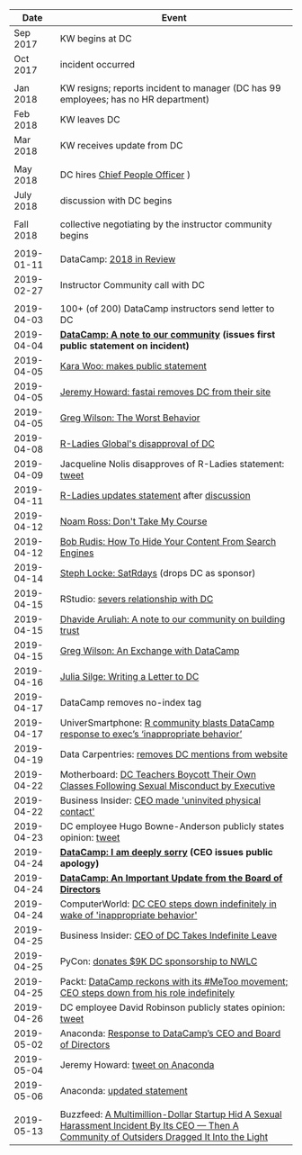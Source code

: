
| Date          | Event              |
|---------------|--------------------|
| Sep 2017      | KW begins at DC    |
| Oct 2017      | incident occurred  |
|               |                    |
| Jan 2018      | KW resigns; reports incident to manager (DC has 99 employees; has no HR department)  | 
| Feb 2018      | KW leaves DC       |
| Mar 2018      | KW receives update from DC |
|               |                    |
| May 2018      | DC hires [Chief People Officer](https://www.linkedin.com/in/julianehorton/) ) 
| July 2018     | discussion with DC begins | 
|               |                    |
| Fall 2018     | collective negotiating by the instructor community begins 
|               |                    |
| 2019-01-11    | DataCamp: [2018 in Review](https://medium.com/datacamp/2018-in-review-9ea13961999a)  |
| 2019-02-27    | Instructor Community call with DC |
|               |      |
| 2019-04-03    | 100+ (of 200) DataCamp instructors send letter to DC | 
| 2019-04-04    | **[DataCamp: A note to our community](https://www.datacamp.com/community/blog/note-to-our-community) (issues first public statement on incident)**
| 2019-04-05    | [Kara Woo: makes public statement](https://twitter.com/kara_woo/status/1114229065509003264)
| 2019-04-05    | [Jeremy Howard: fastai removes DC from their site](https://twitter.com/jeremyphoward/status/1114177335354253312)
| 2019-04-05    | [Greg Wilson: The Worst Behavior](http://third-bit.com/2019/04/05/the-worst-behavior.html)
| 2019-04-08    | [R-Ladies Global's disapproval of DC](https://blog.rladies.org/post/statement-about-datacamp/)
| 2019-04-09    | Jacqueline Nolis disapproves of R-Ladies statement:  [tweet](https://twitter.com/skyetetra/status/1115758640676270081)
| 2019-04-11    | [R-Ladies updates statement](https://twitter.com/RLadiesGlobal/status/1116217993753759744) after [discussion](https://twitter.com/skyetetra/status/1115463262726807552) 
| 2019-04-12    | [Noam Ross: Don't Take My Course](https://noamross.github.io/datacamp-sexual-assault/)
| 2019-04-12    | [Bob Rudis: How To Hide Your Content From Search Engines](https://rud.is/b/2019/04/12/a-note-to-our-community-on-how-to-hide-your-content-from-search-engines/)
| 2019-04-14    | [Steph Locke: SatRdays](https://satrdays.org/blog/2019/04/14/datacamp-sponsorship/) (drops DC as sponsor) |
| 2019-04-15    | RStudio: [severs relationship with DC](https://twitter.com/rstudio/status/1117889763711696896) 
| 2019-04-15    | [Dhavide Aruliah: A note to our community on building trust](https://dhavide.github.io/a-note-to-our-commuity-on-building-trust.html)
| 2019-04-15    | [Greg Wilson: An Exchange with DataCamp](http://third-bit.com/2019/04/15/an-exchange-with-datacamp.html)
| 2019-04-16    | [Julia Silge: Writing a Letter to DC](https://juliasilge.com/blog/datacamp-misconduct/)
| 2019-04-17    | DataCamp removes no-index tag
| 2019-04-17    | UniverSmartphone: [R community blasts DataCamp response to exec’s ‘inappropriate behavior’](https://www.universmartphone.com/r-community-blasts-datacamp-response-to-execs-inappropriate-behavior)
| 2019-04-19    | Data Carpentries: [removes DC mentions from website](https://carpentries.org/blog/2019/04/datacamp-response/)
| 2019-04-22    | Motherboard: [DC Teachers Boycott Their Own Classes Following Sexual Misconduct by Executive](https://motherboard.vice.com/en_us/article/597p7z/datacamp-teachers-boycott-their-own-classes-following-sexual-misconduct-by-executive)
| 2019-04-22    | Business Insider: [CEO made 'uninvited physical contact'](https://www.businessinsider.com/datacamp-ceo-made-uninvited-physical-contact-with-employee-sources-say-2019-4)
| 2019-04-23    | DC employee Hugo Bowne-Anderson publicly states opinion: [tweet](https://twitter.com/hugobowne/status/1120733436346605568)
| 2019-04-24    | **[DataCamp: I am deeply sorry](https://www.datacamp.com/community/blog/apology) (CEO issues public apology)**
| 2019-04-24    | **[DataCamp: An Important Update from the Board of Directors](https://www.datacamp.com/community/blog/board-update)**
| 2019-04-24    | ComputerWorld: [DC CEO steps down indefinitely in wake of 'inappropriate behavior'](https://www.computerworld.com/article/3390739/datacamp-ceo-steps-down-indefinitely-in-wake-of-inappropriate-behavior.html)
| 2019-04-25    | Business Insider: [CEO of DC Takes Indefinite Leave](https://www.businessinsider.com/datacamp-ceo-jonathan-cornelissen-leave-sexual-misconduct-allegation-2019-4)
| 2019-04-25    | PyCon: [donates $9K DC sponsorship to NWLC](https://pycon.blogspot.com/2019/04/an-update-regarding-pycon-2019-sponsor.html) |
| 2019-04-25    | Packt: [DataCamp reckons with its #MeToo movement; CEO steps down from his role indefinitely](https://hub.packtpub.com/datacamp-reckons-in-metoo-movement-ceo-steps-down-from-his-role-indefinitely/) |
| 2019-04-26    | DC employee David Robinson publicly states opinion: [tweet](https://twitter.com/drob/status/1121850986694414337) |
| 2019-05-02    | Anaconda: [Response to DataCamp’s CEO and Board of Directors](https://www.anaconda.com/anaconda-response-to-datacamps-ceo-and-board-of-directors)
| 2019-05-04    | Jeremy Howard:  [tweet on Anaconda](https://twitter.com/jeremyphoward/status/1124762826784927745)
| 2019-05-06    | Anaconda: [updated statement](https://www.anaconda.com/updated-statement-about-our-relationship-with-datacamp/)
|               |          |
| 2019-05-13    | Buzzfeed: [A Multimillion-Dollar Startup Hid A Sexual Harassment Incident By Its CEO — Then A Community of Outsiders Dragged It Into the Light](https://www.buzzfeednews.com/article/daveyalba/datacamp-sexual-harassment-metoo-tech-startup)

